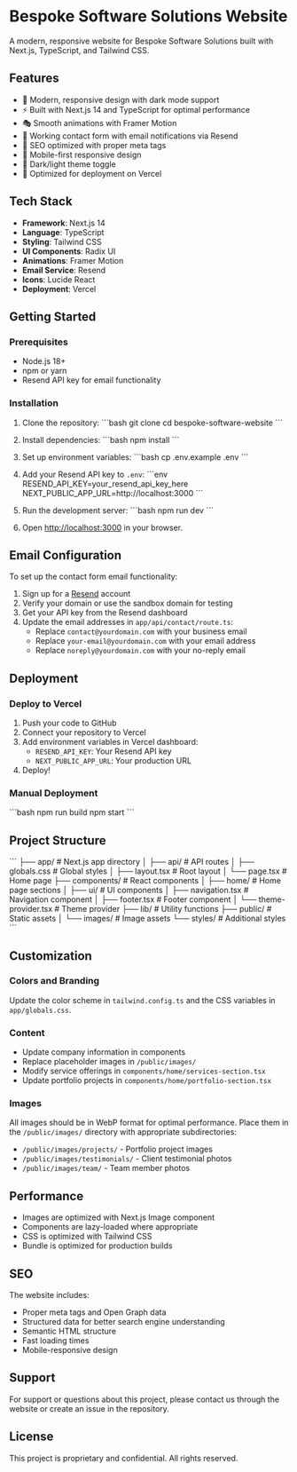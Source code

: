 # Bespoke Software Solutions Website

A modern, responsive website for Bespoke Software Solutions built with Next.js, TypeScript, and Tailwind CSS.

## Features

- 🎨 Modern, responsive design with dark mode support
- ⚡ Built with Next.js 14 and TypeScript for optimal performance
- 🎭 Smooth animations with Framer Motion
- 📧 Working contact form with email notifications via Resend
- 🎯 SEO optimized with proper meta tags
- 📱 Mobile-first responsive design
- 🌙 Dark/light theme toggle
- 🚀 Optimized for deployment on Vercel

## Tech Stack

- **Framework**: Next.js 14
- **Language**: TypeScript
- **Styling**: Tailwind CSS
- **UI Components**: Radix UI
- **Animations**: Framer Motion
- **Email Service**: Resend
- **Icons**: Lucide React
- **Deployment**: Vercel

## Getting Started

### Prerequisites

- Node.js 18+ 
- npm or yarn
- Resend API key for email functionality

### Installation

1. Clone the repository:
\`\`\`bash
git clone <repository-url>
cd bespoke-software-website
\`\`\`

2. Install dependencies:
\`\`\`bash
npm install
\`\`\`

3. Set up environment variables:
\`\`\`bash
cp .env.example .env
\`\`\`

4. Add your Resend API key to `.env`:
\`\`\`env
RESEND_API_KEY=your_resend_api_key_here
NEXT_PUBLIC_APP_URL=http://localhost:3000
\`\`\`

5. Run the development server:
\`\`\`bash
npm run dev
\`\`\`

6. Open [http://localhost:3000](http://localhost:3000) in your browser.

## Email Configuration

To set up the contact form email functionality:

1. Sign up for a [Resend](https://resend.com) account
2. Verify your domain or use the sandbox domain for testing
3. Get your API key from the Resend dashboard
4. Update the email addresses in `app/api/contact/route.ts`:
   - Replace `contact@yourdomain.com` with your business email
   - Replace `your-email@yourdomain.com` with your email address
   - Replace `noreply@yourdomain.com` with your no-reply email

## Deployment

### Deploy to Vercel

1. Push your code to GitHub
2. Connect your repository to Vercel
3. Add environment variables in Vercel dashboard:
   - `RESEND_API_KEY`: Your Resend API key
   - `NEXT_PUBLIC_APP_URL`: Your production URL
4. Deploy!

### Manual Deployment

\`\`\`bash
npm run build
npm start
\`\`\`

## Project Structure

\`\`\`
├── app/                    # Next.js app directory
│   ├── api/               # API routes
│   ├── globals.css        # Global styles
│   ├── layout.tsx         # Root layout
│   └── page.tsx           # Home page
├── components/            # React components
│   ├── home/             # Home page sections
│   ├── ui/               # UI components
│   ├── navigation.tsx    # Navigation component
│   ├── footer.tsx        # Footer component
│   └── theme-provider.tsx # Theme provider
├── lib/                  # Utility functions
├── public/               # Static assets
│   └── images/          # Image assets
└── styles/              # Additional styles
\`\`\`

## Customization

### Colors and Branding

Update the color scheme in `tailwind.config.ts` and the CSS variables in `app/globals.css`.

### Content

- Update company information in components
- Replace placeholder images in `/public/images/`
- Modify service offerings in `components/home/services-section.tsx`
- Update portfolio projects in `components/home/portfolio-section.tsx`

### Images

All images should be in WebP format for optimal performance. Place them in the `/public/images/` directory with appropriate subdirectories:

- `/public/images/projects/` - Portfolio project images
- `/public/images/testimonials/` - Client testimonial photos
- `/public/images/team/` - Team member photos

## Performance

- Images are optimized with Next.js Image component
- Components are lazy-loaded where appropriate
- CSS is optimized with Tailwind CSS
- Bundle is optimized for production builds

## SEO

The website includes:
- Proper meta tags and Open Graph data
- Structured data for better search engine understanding
- Semantic HTML structure
- Fast loading times
- Mobile-responsive design

## Support

For support or questions about this project, please contact us through the website or create an issue in the repository.

## License

This project is proprietary and confidential. All rights reserved.
